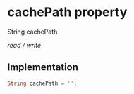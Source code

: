 


# cachePath property







String cachePath
  
_<span class="feature">read / write</span>_






## Implementation

```dart
String cachePath = '';
```








